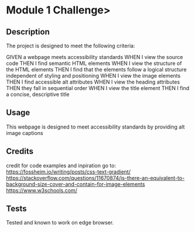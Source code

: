 # Module 1 Challenge>

## Description

The project is designed to meet the following criteria:

GIVEN a webpage meets accessibility standards
WHEN I view the source code
THEN I find semantic HTML elements
WHEN I view the structure of the HTML elements
THEN I find that the elements follow a logical structure independent of styling and positioning
WHEN I view the image elements
THEN I find accessible alt attributes
WHEN I view the heading attributes
THEN they fall in sequential order
WHEN I view the title element
THEN I find a concise, descriptive title

## Usage

This webpage is designed to meet accessibility standards by providing alt image captions

## Credits

credit for code examples and inpiration go to:
https://fossheim.io/writing/posts/css-text-gradient/
https://stackoverflow.com/questions/11670874/is-there-an-equivalent-to-background-size-cover-and-contain-for-image-elements
https://www.w3schools.com/

## Tests

Tested and known to work on edge browser.